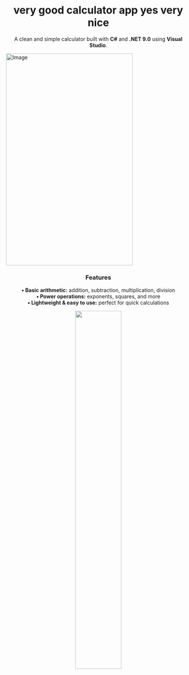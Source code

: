 <h1 align = "center"><b>very good calculator app yes very nice</b></h1>

<p align="center">
  A clean and simple calculator built with <b>C#</b> and <b>.NET 9.0</b> using <b>Visual Studio</b>.
</p>

<img width="346" height="577" alt="Image" src="https://github.com/user-attachments/assets/4f4a5f41-b1f7-4891-be12-7adeff971c0f" />

<h3 align="center">Features</h3>

<p align="center">
<b>• Basic arithmetic:</b> addition, subtraction, multiplication, division <br>
<b>• Power operations:</b> exponents, squares, and more <br>
<b>• Lightweight & easy to use:</b> perfect for quick calculations
</p>

<p align="center">
<img src="https://github.com/user-attachments/assets/6ec4dc29-b683-4f0b-ac1a-8e519a2f1e79" width="50%">
</p>
